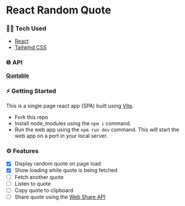 # React Random Quote

### 👨‍💻 Tech Used
- [React](https://react.dev/)
- [Tailwind CSS](https://tailwindcss.com/)

### 🌐 API
**[Quotable](https://github.com/lukePeavey/quotable)**

### ⚡️ Getting Started
This is a single page react app (SPA) built using [Vite](https://vitejs.dev/).
- Fork this repo
- Install node_modules using the ```npm i``` command.
- Run the web app using the ```npm run dev``` command.
This will start the web app on a port in your local server.

### ⚙️ Features
- [x] Display random quote on page load
- [x] Show loading while quote is being fetched
- [ ] Fetch another quote
- [ ] Listen to quote
- [ ] Copy quote to clipboard
- [ ] Share quote using the [Web Share API](https://developer.mozilla.org/en-US/docs/Web/API/Web_Share_API)